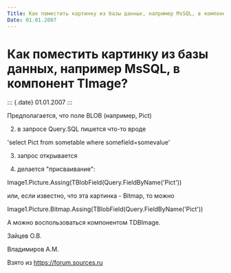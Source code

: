 ```yaml
---
Title: Как поместить картинку из базы данных, например MsSQL, в компонент TImage?
Date: 01.01.2007
---
```



Как поместить картинку из базы данных, например MsSQL, в компонент TImage?
==========================================================================

::: {.date}
01.01.2007
:::

Предполагается, что поле BLOB (например, Pict)

2) в запросе Query.SQL пишется что-то вроде

\'select Pict from sometable where somefield=somevalue\'

3) запрос открывается

4) делается "присваивание":

Image1.Picture.Assing(TBlobField(Query.FieldByName(\'Pict\'))

или, если известно, что эта картинка - Bitmap, то можно

Image1.Picture.Bitmap.Assing(TBlobField(Query.FieldByName(\'Pict\'))

А можно воспользоваться компонентом TDBImage.

Зайцев О.В.

Владимиров А.М.

Взято из <https://forum.sources.ru>

